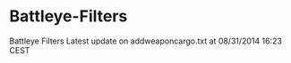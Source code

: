 Battleye-Filters
================

Battleye Filters
Latest update on addweaponcargo.txt at 08/31/2014 16:23 CEST
